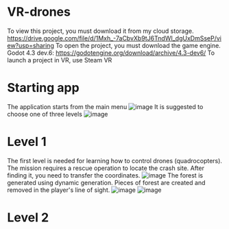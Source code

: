 # VR-drones
To view this project, you must download it from my cloud storage.
https://drive.google.com/file/d/1Mxh_-7aCbvXb9tJ6TndWI_dgUxDmSseP/view?usp=sharing
To open the project, you must download the game engine.
Godot 4.3 dev.6: https://godotengine.org/download/archive/4.3-dev6/
To launch a project in VR, use Steam VR
# Starting app
The application starts from the main menu
![image](https://github.com/user-attachments/assets/cde5e88b-9be5-472a-8d08-3b4738c136b9)
It is suggested to choose one of three levels
![image](https://github.com/user-attachments/assets/3021136e-70bb-4a76-a831-33b693730e33)
# Level 1
The first level is needed for learning how to control drones (quadrocopters). The mission requires a rescue operation to locate the crash site. After finding it, you need to transfer the coordinates. 
![image](https://github.com/user-attachments/assets/3359832f-28e7-4d9b-912c-71bfe9f7dd92)
The forest is generated using dynamic generation. Pieces of forest are created and removed in the player's line of sight.
![image](https://github.com/user-attachments/assets/a94fe6e9-46b7-49ce-88cb-c32f3453584e)
![image](https://github.com/user-attachments/assets/6d2f0f10-5920-4dbe-a0d9-9becd0fa99be)
# Level 2



